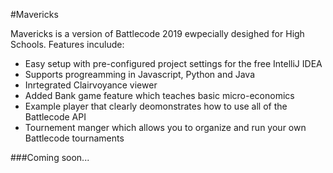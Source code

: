 #Mavericks

Mavericks is a version of Battlecode 2019 ewpecially desighed for High Schools. Features inculude:

  * Easy setup with pre-configured project settings for the free IntelliJ IDEA
  * Supports progreamming in Javascript, Python and Java
  * Inrtegrated Clairvoyance viewer
  * Added Bank game feature which teaches basic micro-economics
  * Example player that clearly deomonstrates how to use all of the Battlecode API
  * Tournement manger which allows you to organize and run your own Battlecode tournaments
  
###Coming soon...